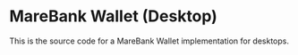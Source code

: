 # MareBank Wallet (Desktop)
This is the source code for a MareBank Wallet implementation for desktops.
